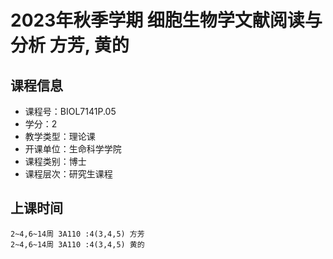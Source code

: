 # 2023年秋季学期 细胞生物学文献阅读与分析 方芳, 黄的






## 课程信息

- 课程号：BIOL7141P.05
- 学分：2
- 教学类型：理论课
- 开课单位：生命科学学院
- 课程类别：博士
- 课程层次：研究生课程

## 上课时间

```
2~4,6~14周 3A110 :4(3,4,5) 方芳
2~4,6~14周 3A110 :4(3,4,5) 黄的
```

